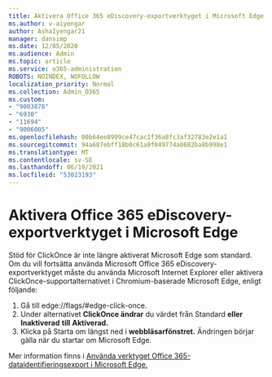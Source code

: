```yaml
---
title: Aktivera Office 365 eDiscovery-exportverktyget i Microsoft Edge
ms.author: v-aiyengar
author: AshaIyengar21
manager: dansimp
ms.date: 12/05/2020
ms.audience: Admin
ms.topic: article
ms.service: o365-administration
ROBOTS: NOINDEX, NOFOLLOW
localization_priority: Normal
ms.collection: Admin_O365
ms.custom:
- "9003878"
- "6930"
- "11694"
- "9006005"
ms.openlocfilehash: 00b64ee8999ce47cac1f36a8fc3af32783e2e1a1
ms.sourcegitcommit: 94a687ebff18b0c61a9f049774a0682ba8b998e1
ms.translationtype: MT
ms.contentlocale: sv-SE
ms.lasthandoff: 06/19/2021
ms.locfileid: "53023193"
---
```

# <a name="enable-office-365-ediscovery-export-tool-in-microsoft-edge"></a>Aktivera Office 365 eDiscovery-exportverktyget i Microsoft Edge

Stöd för ClickOnce är inte längre aktiverat Microsoft Edge som standard. Om du vill fortsätta använda Microsoft Office 365 eDiscovery-exportverktyget måste du använda Microsoft Internet Explorer eller aktivera ClickOnce-supportalternativet i Chromium-baserade Microsoft Edge, enligt följande:

1. Gå till edge://flags/#edge-click-once.
1. Under alternativet **ClickOnce ändrar** du värdet från Standard **eller Inaktiverad** **till** **Aktiverad.**
1. Klicka på Starta om längst ned i **webbläsarfönstret.** Ändringen börjar gälla när du startar om Microsoft Edge.

Mer information finns i [Använda verktyget Office 365-dataidentifieringsexport i Microsoft Edge.](https://go.microsoft.com/fwlink/?linkid=2111611)
